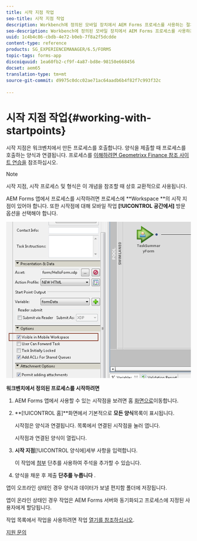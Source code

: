 ```yaml
---
title: 시작 지점 작업
seo-title: 시작 지점 작업
description: Workbench에 정의된 모바일 장치에서 AEM Forms 프로세스를 사용하는 절차.
seo-description: Workbench에 정의된 모바일 장치에서 AEM Forms 프로세스를 사용하는 절차.
uuid: 1c4b4c86-cbdb-4e72-b0eb-7f8a2f5dcdde
content-type: reference
products: SG_EXPERIENCEMANAGER/6.5/FORMS
topic-tags: forms-app
discoiquuid: 1ea60fb2-cf9f-4a87-bd8e-98150e668456
docset: aem65
translation-type: tm+mt
source-git-commit: d9975c0dcc02ae71ac64aadb6b4f82f7c993f32c

---
```



# 시작 지점 작업{#working-with-startpoints}

시작 지점은 워크벤치에서 만든 프로세스를 호출합니다. 양식을 제출할 때 프로세스를 호출하는 양식과 연결됩니다. 프로세스를 [이해하려면 Geometrixx Finance 참조 사이트 연습을](../../forms/using/finance-reference-site-walkthrough.md) 참조하십시오.

>[!NOTE]
>
>시작 지점, 시작 프로세스 및 형식은 이 개념을 참조할 때 상호 교환적으로 사용됩니다.

AEM Forms 앱에서 프로세스를 시작하려면 프로세스에 **Workspace **의 시작 지점이 있어야 합니다. 또한 시작점에 대해 모바일 작업 **[!UICONTROL 공간에서]** 방문 옵션을 선택해야 합니다.

![mws_startpoint_select_option](assets/mws_startpoint_select_option.png)

**워크벤치에서 정의된 프로세스를 시작하려면**

1. AEM Forms 앱에서 사용할 수 있는 시작점을 보려면 홈 [화면으로](../../forms/using/home-screen.md)이동합니다.
1. **[!UICONTROL 홈]**화면에서 기본적으로 **모든 양식**목록이 표시됩니다.

   시작점은 양식과 연결됩니다. 목록에서 연결된 시작점을 눌러 엽니다.

   시작점과 연결된 양식이 열립니다.

1. **시작 지점**[!UICONTROL 양식에]세부 사항을 입력합니다.

   이 작업에 [첨부](../../forms/using/add-attachments.md) 단추를 사용하여 주석을 추가할 수 있습니다.

1. 양식을 채운 후 제출 **단추를 누릅니다** .

앱이 오프라인 상태인 경우 양식과 데이터가 보낼 편지함 폴더에 저장됩니다.

앱이 온라인 상태인 경우 작업은 AEM Forms 서버와 동기화되고 프로세스에 지정된 사용자에게 할당됩니다.

작업 목록에서 작업을 사용하려면 작업 [열기를 참조하십시오](/help/forms/using/open-task.md).

[지원 문의](https://www.adobe.com/account/sign-in.supportportal.html)

